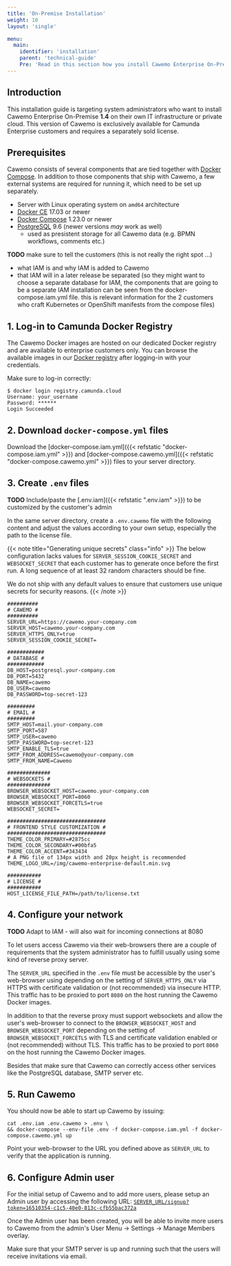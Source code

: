 ```yaml
---
title: 'On-Premise Installation'
weight: 10
layout: 'single'

menu:
  main:
    identifier: 'installation'
    parent: 'technical-guide'
    Pre: 'Read in this section how you install Cawemo Enterprise On-Premise.'
---
```


## Introduction

This installation guide is targeting system administrators who want to install Cawemo Enterprise On-Premise **1.4** on their own IT infrastructure or private cloud. This version of Cawemo is exclusively available for Camunda Enterprise customers and requires a separately sold license.

## Prerequisites

Cawemo consists of several components that are tied together with [Docker Compose](https://docs.docker.com/compose/). In addition to those components that ship with Cawemo, a few external systems are required for running it, which need to be set up separately.

- Server with Linux operating system on `amd64` architecture
- [Docker CE](https://docs.docker.com/install/) 17.03 or newer
- [Docker Compose](https://docs.docker.com/compose/) 1.23.0 or newer
- [PostgreSQL](https://www.postgresql.org/) 9.6 (newer versions _may_ work as well)
  - used as presistent storage for all Cawemo data (e.g. BPMN workflows, comments etc.)

**TODO** make sure to tell the customers (this is not really the right spot ...)
* what IAM is and why IAM is added to Cawemo
* that IAM will in a later release be separated (so they might want to choose a separate database for IAM, the components that are going to be a separate IAM installation can be seen from the docker-compose.iam.yml file. this is relevant information for the 2 customers who craft Kubernetes or OpenShift manifests from the compose files)


## 1. Log-in to Camunda Docker Registry

The Cawemo Docker images are hosted on our dedicated Docker registry and are available to enterprise customers only. You can browse the available images in our [Docker registry](https://registry.camunda.cloud) after logging-in with your credentials.

Make sure to log-in correctly:

```
$ docker login registry.camunda.cloud
Username: your_username
Password: ******
Login Succeeded
```

## 2. Download `docker-compose.yml` files

Download the [docker-compose.iam.yml]({{< refstatic "docker-compose.iam.yml" >}})
and [docker-compose.cawemo.yml]({{< refstatic "docker-compose.cawemo.yml" >}}) files to your server directory.

## 3. Create `.env` files

**TODO** Include/paste the [.env.iam]({{< refstatic ".env.iam" >}}) to be customized by the customer's admin

In the same server directory, create a `.env.cawemo` file with the following content and adjust the values according to your own setup, especially the path to the license file.

{{< note title="Generating unique secrets" class="info" >}}
The below configuration lacks values for `SERVER_SESSION_COOKIE_SECRET` and `WEBSOCKET_SECRET` that each customer has to generate once before the first run. A long sequence of at least 32 random characters should be fine.

We do not ship with any default values to ensure that customers use unique secrets for security reasons.
{{< /note >}}

```
##########
# CAWEMO #
##########
SERVER_URL=https://cawemo.your-company.com
SERVER_HOST=cawemo.your-company.com
SERVER_HTTPS_ONLY=true
SERVER_SESSION_COOKIE_SECRET=

############
# DATABASE #
############
DB_HOST=postgresql.your-company.com
DB_PORT=5432
DB_NAME=cawemo
DB_USER=cawemo
DB_PASSWORD=top-secret-123

#########
# EMAIL #
#########
SMTP_HOST=mail.your-company.com
SMTP_PORT=587
SMTP_USER=cawemo
SMTP_PASSWORD=top-secret-123
SMTP_ENABLE_TLS=true
SMTP_FROM_ADDRESS=cawemo@your-company.com
SMTP_FROM_NAME=Cawemo

##############
# WEBSOCKETS #
##############
BROWSER_WEBSOCKET_HOST=cawemo.your-company.com
BROWSER_WEBSOCKET_PORT=8060
BROWSER_WEBSOCKET_FORCETLS=true
WEBSOCKET_SECRET=

################################
# FRONTEND STYLE CUSTOMIZATION #
################################
THEME_COLOR_PRIMARY=#2875cc
THEME_COLOR_SECONDARY=#00bfa5
THEME_COLOR_ACCENT=#343434
# A PNG file of 134px width and 20px height is recommended
THEME_LOGO_URL=/img/cawemo-enterprise-default.min.svg

###########
# LICENSE #
###########
HOST_LICENSE_FILE_PATH=/path/to/license.txt
```

## 4. Configure your network

**TODO** Adapt to IAM - will also wait for incoming connections at 8080

To let users access Cawemo via their web-browsers there are a couple of requirements that the system administrator has to fulfill usually using some kind of reverse proxy server.

The `SERVER_URL` specified in the `.env` file must be accessible by the user's web-browser using depending on the setting of `SERVER_HTTPS_ONLY` via HTTPS with certificate validation or (not recommended) via insecure HTTP. This traffic has to be proxied to port `8080` on the host running the Cawemo Docker images.

In addition to that the reverse proxy must support websockets and allow the user's web-browser to connect to the `BROWSER_WEBSOCKET_HOST` and `BROWSER_WEBSOCKET_PORT` depending on the setting of `BROWSER_WEBSOCKET_FORCETLS` with TLS and certificate validation enabled or (not recommended) without TLS. This traffic has to be proxied to port `8060` on the host running the Cawemo Docker images.

Besides that make sure that Cawemo can correctly access other services like the PostgreSQL database, SMTP server etc.

## 5. Run Cawemo

You should now be able to start up Cawemo by issuing:

```
cat .env.iam .env.cawemo > .env \
&& docker-compose --env-file .env -f docker-compose.iam.yml -f docker-compose.cawemo.yml up
```

Point your web-browser to the URL you defined above as `SERVER_URL` to verify that the application is running.

## 6. Configure Admin user

For the initial setup of Cawemo and to add more users, please setup an Admin user by accessing the following URL: [`SERVER_URL/signup?token=16510354-c1c5-40e0-813c-cfb55bac372a`](https://cawemo.your-company.com/signup?token=16510354-c1c5-40e0-813c-cfb55bac372a)

Once the Admin user has been created, you will be able to invite more users to Cawemo from the admin's User Menu -> Settings -> Manage Members overlay.

Make sure that your SMTP server is up and running such that the users will receive invitations via email.
